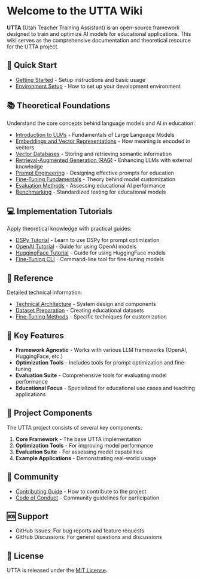 # Welcome to the UTTA Wiki

**UTTA** (Utah Teacher Training Assistant) is an open-source framework designed to train and optimize AI models for educational applications. This wiki serves as the comprehensive documentation and theoretical resource for the UTTA project.

## 🚀 Quick Start

* [Getting Started](Getting-Started) - Setup instructions and basic usage
* [Environment Setup](Environment-Setup) - How to set up your development environment

## 📚 Theoretical Foundations

Understand the core concepts behind language models and AI in education:

* [Introduction to LLMs](LLMs-Introduction) - Fundamentals of Large Language Models
* [Embeddings and Vector Representations](Embeddings) - How meaning is encoded in vectors
* [Vector Databases](Vector-Databases) - Storing and retrieving semantic information
* [Retrieval-Augmented Generation (RAG)](RAG) - Enhancing LLMs with external knowledge 
* [Prompt Engineering](Prompt-Engineering) - Designing effective prompts for education
* [Fine-Tuning Fundamentals](Fine-Tuning-Fundamentals) - Theory behind model customization
* [Evaluation Methods](Evaluation-Methods) - Assessing educational AI performance
* [Benchmarking](Benchmarking) - Standardized testing for educational models

## 💻 Implementation Tutorials

Apply theoretical knowledge with practical guides:

* [DSPy Tutorial](DSPy-Tutorial) - Learn to use DSPy for prompt optimization
* [OpenAI Tutorial](OpenAI-Tutorial) - Guide for using OpenAI models
* [HuggingFace Tutorial](HuggingFace-Tutorial) - Guide for using HuggingFace models
* [Fine-Tuning CLI](Fine-Tuning-CLI) - Command-line tool for fine-tuning models

## 📄 Reference

Detailed technical information:

* [Technical Architecture](Technical-Architecture) - System design and components
* [Dataset Preparation](Dataset-Preparation) - Creating educational datasets
* [Fine-Tuning Methods](Fine-Tuning-Methods) - Specific techniques for customization

## 🔑 Key Features

* **Framework Agnostic** - Works with various LLM frameworks (OpenAI, HuggingFace, etc.)
* **Optimization Tools** - Includes tools for prompt optimization and fine-tuning
* **Evaluation Suite** - Comprehensive tools for evaluating model performance
* **Educational Focus** - Specialized for educational use cases and teaching applications

## 🧩 Project Components

The UTTA project consists of several key components:

1. **Core Framework** - The base UTTA implementation
2. **Optimization Tools** - For improving model performance
3. **Evaluation Suite** - For assessing model capabilities
4. **Example Applications** - Demonstrating real-world usage

## 🤝 Community

* [Contributing Guide](Contributing) - How to contribute to the project
* [Code of Conduct](Code-of-Conduct) - Community guidelines for participation

## 🆘 Support

* GitHub Issues: For bug reports and feature requests
* GitHub Discussions: For general questions and discussions

## 📄 License

UTTA is released under the [MIT License](https://github.com/UVU-AI-Innovate/UTTA/blob/main/LICENSE). 